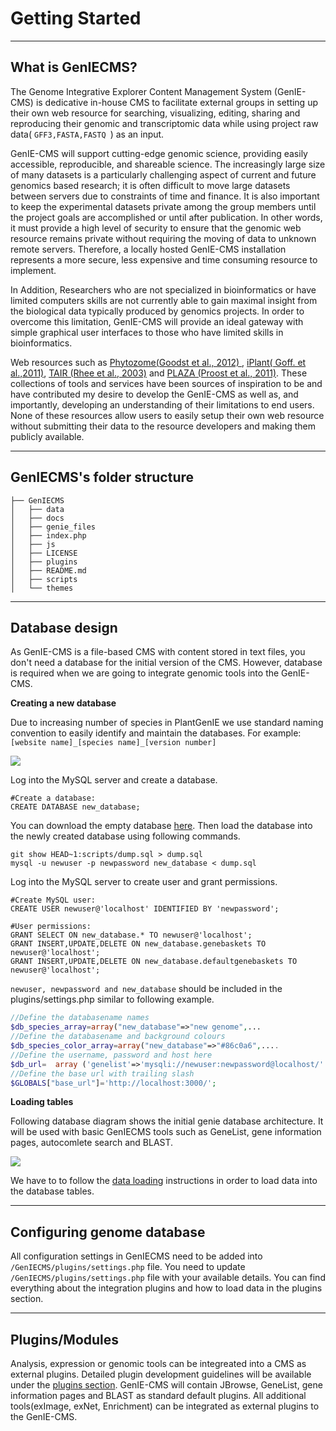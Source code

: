 
Getting Started
=============

------------
What is GenIECMS?
------------

The Genome Integrative Explorer Content Management System (GenIE-CMS) is dedicative in-house CMS to facilitate external groups in setting up their own web resource for searching, visualizing, editing, sharing and reproducing their genomic and transcriptomic data while using project raw data( ```GFF3,FASTA,FASTQ ```) as an input.

GenIE-CMS will support cutting-edge genomic science, providing easily accessible, reproducible, and shareable science. The increasingly large size of many datasets is a particularly challenging aspect of current and future genomics based research; it is often difficult to move large datasets between servers due to constraints of time and finance. It is also important to keep the experimental datasets private among the group members until the project goals are accomplished or until after publication. In other words, it must provide a high level of security to ensure that the genomic web resource remains private without requiring the moving of data to unknown remote servers. Therefore, a locally hosted GenIE-CMS installation represents a more secure, less expensive and time consuming resource to implement.

In Addition, Researchers who are not specialized in bioinformatics or have limited computers skills are not currently able to gain maximal insight from the biological data typically produced by genomics projects. In order to overcome this limitation, GenIE-CMS will provide an ideal gateway with simple graphical user interfaces to those who have limited skills in bioinformatics.

Web resources such as <a target="_blank" href="http://www.ncbi.nlm.nih.gov/pmc/articles/PMC3245001/">Phytozome(Goodst et al., 2012) </a>, <a target="_blank"  href="http://www.ncbi.nlm.nih.gov/pmc/articles/PMC3355756/">iPlant( Goff. et al.,2011)</a>, <a  target="_blank" href="https://academic.oup.com/nar/article/31/1/224/2401365/The-Arabidopsis-Information-Resource-TAIR-a-model">TAIR (Rhee et al., 2003)</a> and <a target="_blank"  href="http://www.plantphysiol.org/content/158/2/590">PLAZA (Proost et al., 2011)</a>. These collections of tools and services have been sources of inspiration to be and have contributed my desire to develop the GenIE-CMS as well as, and importantly, developing an understanding of their limitations to end users. None of these resources allow users to easily setup their own web resource without submitting their data to the resource developers and making them publicly available.

------------------
GenIECMS's folder structure
------------------
```shell
├── GenIECMS 
│   ├── data
│   ├── docs   
│   ├── genie_files   
│   ├── index.php   
│   ├── js   
│   ├── LICENSE   
│   ├── plugins   
│   ├── README.md   
│   ├── scripts   
│   └── themes   
```
-------------------------
Database design
-------------------------
As GenIE-CMS is a file-based CMS with content stored in text files, you don't need a database for the initial version of the CMS. However, database is required when we are going to integrate genomic tools into the GenIE-CMS.

**Creating a new database**

Due to increasing number of species in PlantGenIE we use standard naming convention to easily identify and maintain the databases. For example: ```[website name]_[species name]_[version number]``` 

[![](https://github.com/irusri/GenIECMS/blob/master/docs/images/genie_databases.png?raw=true)](https://raw.githubusercontent.com/irusri/GenIECMS/master/docs/images/genie_databases.png)



Log into the MySQL server and create a database. 
```mysql
#Create a database:
CREATE DATABASE new_database;
```
You can download the empty database [here](https://raw.githubusercontent.com/irusri/scripts/master/dump.sql). Then load the database into the newly created database using following commands.


```shell
git show HEAD~1:scripts/dump.sql > dump.sql
mysql -u newuser -p newpassword new_database < dump.sql
```
Log into the MySQL server to create user and grant permissions.
```mysql
#Create MySQL user:
CREATE USER newuser@'localhost' IDENTIFIED BY 'newpassword';

#User permissions:
GRANT SELECT ON new_database.* TO newuser@'localhost';
GRANT INSERT,UPDATE,DELETE ON new_database.genebaskets TO newuser@'localhost';
GRANT INSERT,UPDATE,DELETE ON new_database.defaultgenebaskets TO newuser@'localhost';
```
```newuser, newpassword and new_database``` should be included in the plugins/settings.php similar to following example.
```php
//Define the databasename names
$db_species_array=array("new_database"=>"new genome",...
//Define the databasename and background colours
$db_species_color_array=array("new_database"=>"#86c0a6",....
//Define the username, password and host here
$db_url=  array ('genelist'=>'mysqli://newuser:newpassword@localhost/'.$selected_database); 
//Define the base url with trailing slash
$GLOBALS["base_url"]='http://localhost:3000/';
```
**Loading tables**

Following database diagram shows the initial genie database architecture. It will be used with basic GenIECMS tools such as GeneList, gene information pages, autocomlete search and BLAST. 


[![](https://raw.githubusercontent.com/irusri/GenIECMS/master/docs/images/GenIE-CMS_V4.png)](https://raw.githubusercontent.com/irusri/GenIECMS/master/docs/images/GenIE-CMS_V4.png)

We have to to follow the [data loading](https://geniecms.readthedocs.io/en/latest/plugins/genelist.html) instructions in order to load data into the database tables.

-------------------------
Configuring genome database
-------------------------

All configuration settings in GenIECMS need to be added into ```/GenIECMS/plugins/settings.php``` file. You need to update ```/GenIECMS/plugins/settings.php``` file with your available details. You can find everything about the integration plugins and how to load data in the plugins section.

-------------------------
Plugins/Modules
-------------------------

Analysis, expression or genomic tools can be integreated into a CMS as external plugins. Detailed plugin development guidelines will be available under the [plugins section](https://geniecms.readthedocs.io/en/latest/plugins/index.html). GenIE-CMS will contain JBrowse, GeneList, gene information pages and BLAST as standard default plugins. All additional tools(exImage, exNet, Enrichment) can be integrated as external plugins to the GenIE-CMS. 


